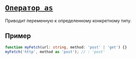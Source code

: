 # [`Оператор as`](../index.md)

Приводит переменную к определенному конкретному типу.

## Пример

```ts
function myFetch(url: string, method: 'post' | 'get') {}
myFetch('http', method as 'post'); // : 'post'
```
